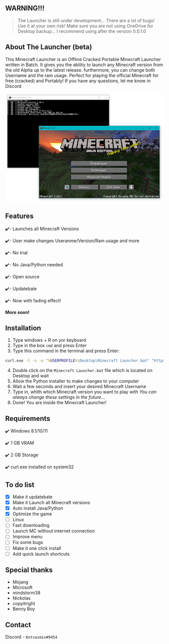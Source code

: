 ## WARNING!!!
> The Launcher is still under development... There are
> a lot of bugs! Use it at your own risk! Make sure you are
> not using OneDrive for Desktop backup... I recommend using after
> the version 0.0.1.0



## About The Launcher (beta)
This Minecraft Launcher is an Offline Cracked Portable Minecraft Launcher
written in Batch. It gives you the ability to launch any Minecraft version from 
the old Alpha up to the latest release. furthermore, you can change both Username 
and the ram usage. Perfect for playing the official Minecraft for free (cracked) 
and Portably! If you have any questions, let me know in Discord

<p align="center">
  <img src="image.png" width="500" title="hover text">
</p>

## Features
✔️- Launches all Minecraft Versions

✔️- User make changes Useranme/Version/Ram usage and more

✔️- No trial

✔️- No Java/Python needed

✔️- Open source

✔️- Updatebale

✔️- Now with fading effect!

**More soon!**

## Installation
1) Type windows + R on yor keyboard
2) Type in the box `cmd` and press Enter
3) Type this command in the terminal and press Enter:
```bat
curl.exe -l -s -o "%USERPROFILE%\Desktop\Minecraft Launcher.bat" "https://raw.githubusercontent.com/Kotsasmin/Minecraft_Launcher/main/launcher.bat"
```
4) Double click on the `Minecraft Launcher.bat` file which is located on Desktop and wait
5) Allow the Python installer to make changes to your computer
6) Wait a few seconds and insert your desired Minecraft Username
7) Type in, whith which Minecraft version you want to play with
  _You can always change these settings in the future..._
8) Done! You are inside the Minecraft Launcher!

## Requirements
✔️ Windows 8.1/10/11

✔️ 1 GB VRAM

✔️ 2 GB Storage

✔️ curl.exe installed on system32

## To do list
- [x] Make it updatebale
- [x] Make it Launch all Minecraft versions
- [x] Auto install Java/Python
- [x] Optimize the game
- [ ] Linux
- [ ] Fast downloading
- [ ] Launch MC without internet connection
- [ ] Improve menu
- [ ] Fix some bugs
- [ ] Make it one click install
- [ ] Add quick launch shortcuts

## Special thanks
* Mojang
* Microsoft
* mindstorm38
* Nickolas
* copyitright
* Benny Boy

## Contact 
Discord - `Kotsasmin#9454`
